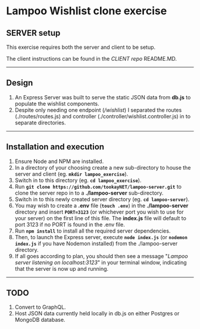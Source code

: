 # Lampoo Wishlist clone exercise
## SERVER setup
This exercise requires both the server and client to be setup.

The client instructions can be found in the *CLIENT repo* README.MD.

---
## Design
1. An Express Server was built to serve the static JSON data from **db.js** to populate the wishlist components.
2. Despite only needing one endpoint (*/wishlist*) I separated the routes (./routes/routes.js) and controller (./controller/wishlist.controller.js) in to separate directories.

---
## Installation and execution
1. Ensure Node and NPM are installed.
2. In a directory of your choosing create a new sub-directory to house the server and client (eg. **`mkdir lampoo_exercise`**).
3. Switch in to this directory (eg. **`cd lampoo_exercise`**).
4. Run **`git clone https://github.com/tookayNET/lampoo-server.git`** to clone the server repo in to a **./lampoo-server** sub-directory.
5. Switch in to this newly created server directory (eg. **`cd lampoo-server`**).
6. You may wish to create a **.env** file (**`touch .env`**) in the **./lampoo-server** directory and insert **`PORT=3123`** (or whichever port you wish to use for your server) on the first line of this file.  The **index.js** file will default to port 3123 if no PORT is found in the .env file.  
7. Run **`npm install`** to install all the required server dependencies.
8. Then, to launch the Express server, execute **`node index.js`** (or **`nodemon index.js`** if you have Nodemon installed) from the ./lampoo-server directory.
9. If all goes according to plan, you should then see a message "*Lampoo server listening on localhost:3123*" in your terminal window, indicating that the server is now up and running.
---

## TODO
1. Convert to GraphQL.
2. Host JSON data currently held locally in db.js on either Postgres or MongoDB database.
